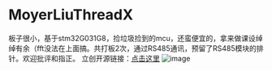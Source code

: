 # MoyerLiuThreadX
板子很小，基于stm32G031G8，捡垃圾捡到的mcu，还蛮便宜的，拿来做课设绰绰有余（fft没法在上面搞。共打板2次，通过RS485通讯，预留了RS485模块的排针。欢迎批评和指正。
立创开源链接：[点击这里](https://oshwhub.com/fullbridgerectifier/adxl330-based-on-threadx-in-g031g8u6!)
![image](https://github.com/fullbridgeR/MoyerLiuThreadX/blob/main/IMAGE/0.png)
